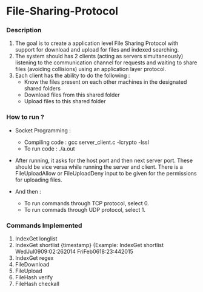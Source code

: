 # File-Sharing-Protocol

### Description
1. The goal is to create a application level File­ Sharing­ Protocol with support for download and upload for files and indexed searching.
2. The system should has 2 clients (acting as servers simultaneously) listening to the communication channel for requests and waiting to share files (avoiding collisions) using an application layer protocol.
3. Each client has the ability to do the following :
	- Know the files present on each other machines in the designated shared folders
	- Download files from this shared folder
	- Upload files to this shared folder

### How to run ?
- Socket Programming :
	- Compiling code : gcc server_client.c -lcrypto -lssl
	- To run code : ./a.out

- After running, it asks for the host port and then next server port. These should be vice versa while running the server and client. There is a FileUploadAllow or FileUploadDeny input to be given for the permissions for uploading files.

- And then :
	- To run commands through TCP protocol, select 0.
	- To run commads through UDP protocol, select 1.

### Commands Implemented
1. IndexGet longlist
2. IndexGet shortlist {timestamp} {Example: IndexGet shortlist WedJul0909:02:262014 FriFeb0618:23:442015
3. IndexGet regex <regular expression>
4. FileDownload <filename>
5. FileUpload <filename>
6. FileHash verify <filename>
7. FileHash checkall

